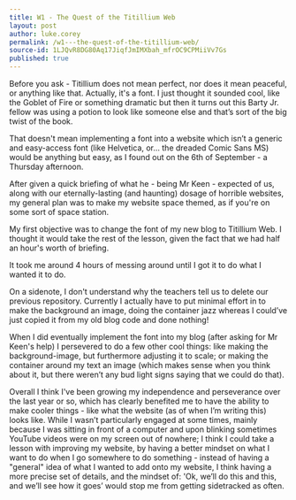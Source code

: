 ```yaml
---
title: W1 - The Quest of the Titillium Web
layout: post
author: luke.corey
permalink: /w1---the-quest-of-the-titillium-web/
source-id: 1LJQvR8DG80Aq17JiqfJmIMXbah_mfrOC9CPMiiVv7Gs
published: true
---
```

Before you ask - Titillium does not mean perfect, nor does it mean peaceful, or anything like that. Actually, it's a font. I just thought it sounded cool, like the Goblet of Fire or something dramatic but then it turns out this Barty Jr. fellow was using a potion to look like someone else and that’s sort of the big twist of the book.

That doesn't mean implementing a font into a website which isn’t a generic and easy-access font (like Helvetica, or… the dreaded Comic Sans MS) would be anything but easy, as I found out on the 6th of September - a Thursday afternoon.

After given a quick briefing of what he - being Mr Keen - expected of us, along with our eternally-lasting (and haunting) dosage of horrible websites, my general plan was to make  my website space themed, as if you're on some sort of space station.

My first objective was to change the font of my new blog to Titillium Web. I thought it would take the rest of the lesson, given the fact that we had half an hour's worth of briefing.

It took me around 4 hours of messing around until I got it to do what I wanted it to do.

On a sidenote, I don't understand why the teachers tell us to delete our previous repository. Currently I actually have to put minimal effort in to make the background an image, doing the container jazz whereas I could’ve just copied it from my old blog code and done nothing!

When I did eventually implement the font into my blog (after asking for Mr Keen's help) I persevered to do a few other cool things: like making the background-image, but furthermore adjusting it to scale; or making the container around my text an image (which makes sense when you think about it, but there weren’t any bud light signs saying that we could do that).

Overall I think I've been growing my independence and perseverance over the last year or so, which has clearly benefited me to have the ability to make cooler things - like what the website (as of when I’m writing this) looks like. While I wasn’t particularly engaged at some times, mainly because I was sitting in front of a computer and upon blinking sometimes YouTube videos were on my screen out of nowhere; I think I could take a lesson with improving my website, by having a better mindset on what I want to do when I go somewhere to do something - instead of having a "general" idea of what I wanted to add onto my website, I think having a more precise set of details, and the mindset of: 'Ok, we’ll do this and this, and we’ll see how it goes’ would stop me from getting sidetracked as often.

